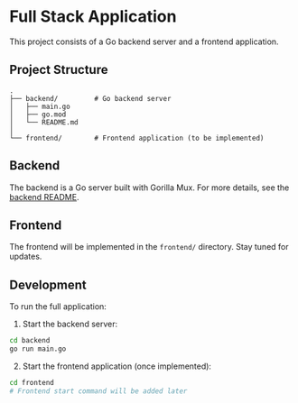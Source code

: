 # Full Stack Application

This project consists of a Go backend server and a frontend application.

## Project Structure

```
.
├── backend/         # Go backend server
│   ├── main.go
│   ├── go.mod
│   └── README.md
│
└── frontend/        # Frontend application (to be implemented)
```

## Backend

The backend is a Go server built with Gorilla Mux. For more details, see the [backend README](backend/README.md).

## Frontend

The frontend will be implemented in the `frontend/` directory. Stay tuned for updates.

## Development

To run the full application:

1. Start the backend server:
```bash
cd backend
go run main.go
```

2. Start the frontend application (once implemented):
```bash
cd frontend
# Frontend start command will be added later
``` 